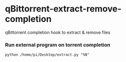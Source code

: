 # qBittorrent-extract-remove-completion
qBittorrent completion hook to extract &amp; remove files


### Run external program on torrent completion
`python /home/pi/Desktop/extract.py "%N"`
